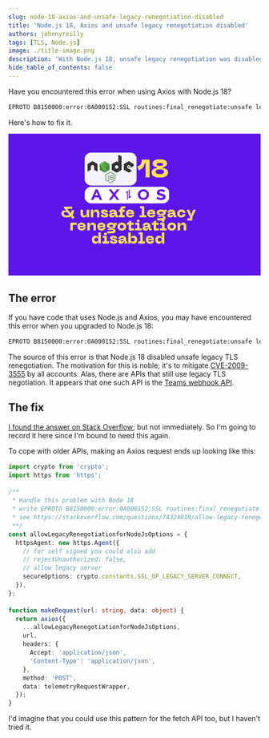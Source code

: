 ```yaml
---
slug: node-18-axios-and-unsafe-legacy-renegotiation-disabled
title: 'Node.js 18, Axios and unsafe legacy renegotiation disabled'
authors: johnnyreilly
tags: [TLS, Node.js]
image: ./title-image.png
description: 'With Node.js 18, unsafe legacy renegotiation was disabled. However, there are APIs that still need it. This post shows how support them with Axios.'
hide_table_of_contents: false
---
```


Have you encountered this error when using Axios with Node.js 18?

```bash
EPROTO B8150000:error:0A000152:SSL routines:final_renegotiate:unsafe legacy renegotiation disabled
```

Here's how to fix it.

![title image reading "Node.js 18, Axios and unsafe legacy renegotiation disabled"](title-image.png)

<!--truncate-->

## The error

If you have code that uses Node.js and Axios, you may have encountered this error when you upgraded to Node.js 18:

```bash
EPROTO B8150000:error:0A000152:SSL routines:final_renegotiate:unsafe legacy renegotiation disabled
```

The source of this error is that Node.js 18 disabled unsafe legacy TLS renegotiation. The motivation for this is noble; it's to mitigate [CVE-2009-3555](https://cve.mitre.org/cgi-bin/cvename.cgi?name=cve-2009-3555) by all accounts. Alas, there are APIs that still use legacy TLS negotiation. It appears that one such API is the [Teams webhook API](../2019-12-18-teams-notification-webhooks/index.md).

## The fix

[I found the answer on Stack Overflow](https://stackoverflow.com/questions/74324019/allow-legacy-renegotiation-for-nodejs/74600467#74600467); but not immediately. So I'm going to record it here since I'm bound to need this again.

To cope with older APIs, making an Axios request ends up looking like this:

```ts
import crypto from 'crypto';
import https from 'https';

/**
 * Handle this problem with Node 18
 * write EPROTO B8150000:error:0A000152:SSL routines:final_renegotiate:unsafe legacy renegotiation disabled
 * see https://stackoverflow.com/questions/74324019/allow-legacy-renegotiation-for-nodejs/74600467#74600467
 **/
const allowLegacyRenegotiationforNodeJsOptions = {
  httpsAgent: new https.Agent({
    // for self signed you could also add
    // rejectUnauthorized: false,
    // allow legacy server
    secureOptions: crypto.constants.SSL_OP_LEGACY_SERVER_CONNECT,
  }),
};

function makeRequest(url: string, data: object) {
  return axios({
    ...allowLegacyRenegotiationforNodeJsOptions,
    url,
    headers: {
      Accept: 'application/json',
      'Content-Type': 'application/json',
    },
    method: 'POST',
    data: telemetryRequestWrapper,
  });
}
```

I'd imagine that you could use this pattern for the fetch API too, but I haven't tried it.
